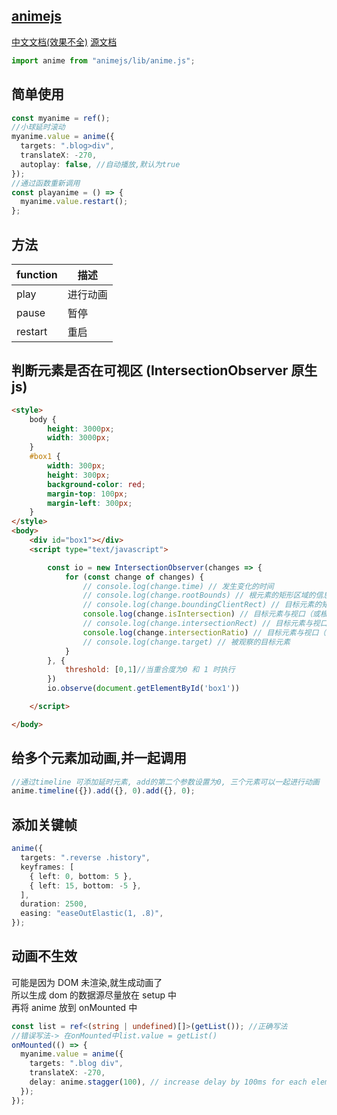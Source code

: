 ## [animejs](https://animejs.com/documentation)

[中文文档(效果不全)](https://anime.js.cool/documentation)
[源文档](https://animejs.com/documentation)

```ts
import anime from "animejs/lib/anime.js";
```

## 简单使用

```ts
const myanime = ref();
//小球延时滚动
myanime.value = anime({
  targets: ".blog>div",
  translateX: -270,
  autoplay: false, //自动播放,默认为true
});
//通过函数重新调用
const playanime = () => {
  myanime.value.restart();
};
```

## 方法

| function | 描述     |
| -------- | -------- |
| play     | 进行动画 |
| pause    | 暂停     |
| restart  | 重启     |

## 判断元素是否在可视区 (IntersectionObserver 原生 js)

```html
<style>
    body {
        height: 3000px;
        width: 3000px;
    }
    #box1 {
        width: 300px;
        height: 300px;
        background-color: red;
        margin-top: 100px;
        margin-left: 300px;
    }
</style>
<body>
    <div id="box1"></div>
    <script type="text/javascript">

        const io = new IntersectionObserver(changes => {
            for (const change of changes) {
                // console.log(change.time) // 发生变化的时间
                // console.log(change.rootBounds) // 根元素的矩形区域的信息
                // console.log(change.boundingClientRect) // 目标元素的矩形区域的信息
                console.log(change.isIntersection) // 目标元素与视口（或根元素）是否相交
                // console.log(change.intersectionRect) // 目标元素与视口（或根元素）的交叉区域的信息
                console.log(change.intersectionRatio) // 目标元素与视口（或根元素）的相交比例
                // console.log(change.target) // 被观察的目标元素
            }
        }, {
            threshold: [0,1]//当重合度为0 和 1 时执行
        })
        io.observe(document.getElementById('box1'))

    </script>

</body>
```

## 给多个元素加动画,并一起调用

```ts
//通过timeline 可添加延时元素, add的第二个参数设置为0, 三个元素可以一起进行动画
anime.timeline({}).add({}, 0).add({}, 0);
```

## 添加关键帧

```ts
anime({
  targets: ".reverse .history",
  keyframes: [
    { left: 0, bottom: 5 },
    { left: 15, bottom: -5 },
  ],
  duration: 2500,
  easing: "easeOutElastic(1, .8)",
});
```

## 动画不生效

可能是因为 DOM 未渲染,就生成动画了  
所以生成 dom 的数据源尽量放在 setup 中  
再将 anime 放到 onMounted 中

```ts
const list = ref<(string | undefined)[]>(getList()); //正确写法
//错误写法-> 在onMounted中list.value = getList()
onMounted(() => {
  myanime.value = anime({
    targets: ".blog div",
    translateX: -270,
    delay: anime.stagger(100), // increase delay by 100ms for each elements.
  });
});
```
